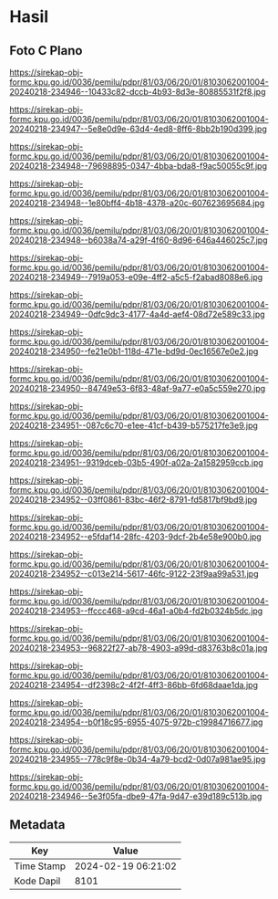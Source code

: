 # Hasil

## Foto C Plano

https://sirekap-obj-formc.kpu.go.id/0036/pemilu/pdpr/81/03/06/20/01/8103062001004-20240218-234946--10433c82-dccb-4b93-8d3e-80885531f2f8.jpg

https://sirekap-obj-formc.kpu.go.id/0036/pemilu/pdpr/81/03/06/20/01/8103062001004-20240218-234947--5e8e0d9e-63d4-4ed8-8ff6-8bb2b190d399.jpg

https://sirekap-obj-formc.kpu.go.id/0036/pemilu/pdpr/81/03/06/20/01/8103062001004-20240218-234948--79698895-0347-4bba-bda8-f9ac50055c9f.jpg

https://sirekap-obj-formc.kpu.go.id/0036/pemilu/pdpr/81/03/06/20/01/8103062001004-20240218-234948--1e80bff4-4b18-4378-a20c-607623695684.jpg

https://sirekap-obj-formc.kpu.go.id/0036/pemilu/pdpr/81/03/06/20/01/8103062001004-20240218-234948--b6038a74-a29f-4f60-8d96-646a446025c7.jpg

https://sirekap-obj-formc.kpu.go.id/0036/pemilu/pdpr/81/03/06/20/01/8103062001004-20240218-234949--7919a053-e09e-4ff2-a5c5-f2abad8088e6.jpg

https://sirekap-obj-formc.kpu.go.id/0036/pemilu/pdpr/81/03/06/20/01/8103062001004-20240218-234949--0dfc9dc3-4177-4a4d-aef4-08d72e589c33.jpg

https://sirekap-obj-formc.kpu.go.id/0036/pemilu/pdpr/81/03/06/20/01/8103062001004-20240218-234950--fe21e0b1-118d-471e-bd9d-0ec16567e0e2.jpg

https://sirekap-obj-formc.kpu.go.id/0036/pemilu/pdpr/81/03/06/20/01/8103062001004-20240218-234950--84749e53-6f83-48af-9a77-e0a5c559e270.jpg

https://sirekap-obj-formc.kpu.go.id/0036/pemilu/pdpr/81/03/06/20/01/8103062001004-20240218-234951--087c6c70-e1ee-41cf-b439-b575217fe3e9.jpg

https://sirekap-obj-formc.kpu.go.id/0036/pemilu/pdpr/81/03/06/20/01/8103062001004-20240218-234951--9319dceb-03b5-490f-a02a-2a1582959ccb.jpg

https://sirekap-obj-formc.kpu.go.id/0036/pemilu/pdpr/81/03/06/20/01/8103062001004-20240218-234952--03ff0861-83bc-46f2-8791-fd5817bf9bd9.jpg

https://sirekap-obj-formc.kpu.go.id/0036/pemilu/pdpr/81/03/06/20/01/8103062001004-20240218-234952--e5fdaf14-28fc-4203-9dcf-2b4e58e900b0.jpg

https://sirekap-obj-formc.kpu.go.id/0036/pemilu/pdpr/81/03/06/20/01/8103062001004-20240218-234952--c013e214-5617-46fc-9122-23f9aa99a531.jpg

https://sirekap-obj-formc.kpu.go.id/0036/pemilu/pdpr/81/03/06/20/01/8103062001004-20240218-234953--ffccc468-a9cd-46a1-a0b4-fd2b0324b5dc.jpg

https://sirekap-obj-formc.kpu.go.id/0036/pemilu/pdpr/81/03/06/20/01/8103062001004-20240218-234953--96822f27-ab78-4903-a99d-d83763b8c01a.jpg

https://sirekap-obj-formc.kpu.go.id/0036/pemilu/pdpr/81/03/06/20/01/8103062001004-20240218-234954--df2398c2-4f2f-4ff3-86bb-6fd68daae1da.jpg

https://sirekap-obj-formc.kpu.go.id/0036/pemilu/pdpr/81/03/06/20/01/8103062001004-20240218-234954--b0f18c95-6955-4075-972b-c19984716677.jpg

https://sirekap-obj-formc.kpu.go.id/0036/pemilu/pdpr/81/03/06/20/01/8103062001004-20240218-234955--778c9f8e-0b34-4a79-bcd2-0d07a981ae95.jpg

https://sirekap-obj-formc.kpu.go.id/0036/pemilu/pdpr/81/03/06/20/01/8103062001004-20240218-234946--5e3f05fa-dbe9-47fa-9d47-e39d189c513b.jpg


## Metadata

| Key        | Value               |
| ---------- | ------------------- |
| Time Stamp | 2024-02-19 06:21:02 |
| Kode Dapil | 8101                |



